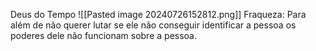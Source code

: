 Deus do Tempo
![[Pasted image 20240726152812.png]]
Fraqueza: Para além de não querer lutar se ele não conseguir identificar a pessoa os poderes dele não funcionam sobre a pessoa.